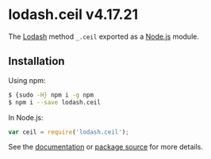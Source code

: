 # lodash.ceil v4.17.21

The [Lodash](https://lodash.com/) method `_.ceil` exported as a [Node.js](https://nodejs.org/) module.

## Installation

Using npm:
```bash
$ {sudo -H} npm i -g npm
$ npm i --save lodash.ceil
```

In Node.js:
```js
var ceil = require('lodash.ceil');
```

See the [documentation](https://lodash.com/docs#ceil) or [package source](https://github.com/lodash/lodash/blob/4.17.21-npm-packages/lodash.ceil) for more details.
